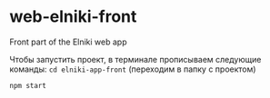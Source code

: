 # web-elniki-front
Front part of the Elniki web app

Чтобы запустить проект, в терминале прописываем следующие команды:
`cd elniki-app-front` (переходим в папку с проектом)

`npm start`
